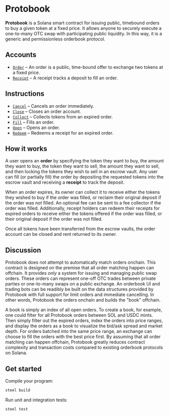 # Protobook

**Protobook** is a Solana smart contract for issuing public, timebound orders to buy a given token at a fixed price. It allows anyone to securely execute a one-to-many OTC swap with participating public liquidity. In this way, it is a generic and permissionless orderbook protocol.

## Accounts
- [`Order`](api/src/state/order.rs) – An order is a public, time-bound offer to exchange two tokens at a fixed price.
- [`Receipt`](api/src/state/receipt.rs) – A receipt tracks a deposit to fill an order.

## Instructions
- [`Cancel`](program/src/cancel.rs) – Cancels an order immediately.
- [`Close`](program/src/close.rs) – Closes an order account.
- [`Collect`](program/src/collect.rs) – Collects tokens from an expired order.
- [`Fill`](program/src/fill.rs) – Fills an order.
- [`Open`](program/src/open.rs) – Opens an order.
- [`Redeem`](program/src/redeem.rs) – Redeems a receipt for an expired order.

## How it works

A user opens an **order** by specifying the token they want to buy, the amount they want to buy, the token they want to sell, the amount they want to sell, and then locking the tokens they wish to sell in an escrow vault. Any user can fill (or partially fill) the order by depositing the requested tokens into the escrow vault and receiving a **receipt** to track the deposit. 

When an order expires, its owner can collect it to receive either the tokens they wished to buy if the order was filled, or reclaim their original deposit if the order was not filled. An optional fee can be sent to a fee collector if the order was filled. Additionally, receipt holders can redeem their receipts for expired orders to receive either the tokens offered if the order was filled, or their original deposit if the order was not filled.

Once all tokens have been transferred from the escrow vaults, the order account can be closed and rent returned to its owner.

## Discussion

Protobook does not attempt to automatically match orders onchain. This contract is designed on the premise that all order matching happen can offchain. It provides _only_ a system for issuing and managing public swap orders. These orders can represent one-off OTC trades between private parties or one-to-many swaps on a public exchange. An orderbook UI and trading bots can be readibly be built on the data structures provided by Protobook with full support for limit orders and immediate cancelling. In other words, Protobook the orders onchain and builds the "book" offchain. 

A book is simply an index of all open orders. To create a book, for example, one could filter for all Protobook orders between SOL and USDC mints. Then simply filter out the expired orders, index the orders into price ranges, and display the orders as a book to visualize the bid/ask spread and market depth. For orders batched into the same price range, an exchange can choose to fill the orders with the best price first. By assuming that all order matching can happen offchain, Protobook greatly reduces contract complexity and transaction costs compared to existing orderbook protocols on Solana. 

## Get started

Compile your program:
```sh
steel build
```

Run unit and integration tests:
```sh
steel test
```
